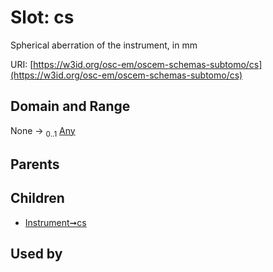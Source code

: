 
# Slot: cs

Spherical aberration of the instrument, in mm

URI: [https://w3id.org/osc-em/oscem-schemas-subtomo/cs](https://w3id.org/osc-em/oscem-schemas-subtomo/cs)


## Domain and Range

None &#8594;  <sub>0..1</sub> [Any](Any.md)

## Parents


## Children

 *  [Instrument➞cs](Instrument_cs.md)

## Used by

